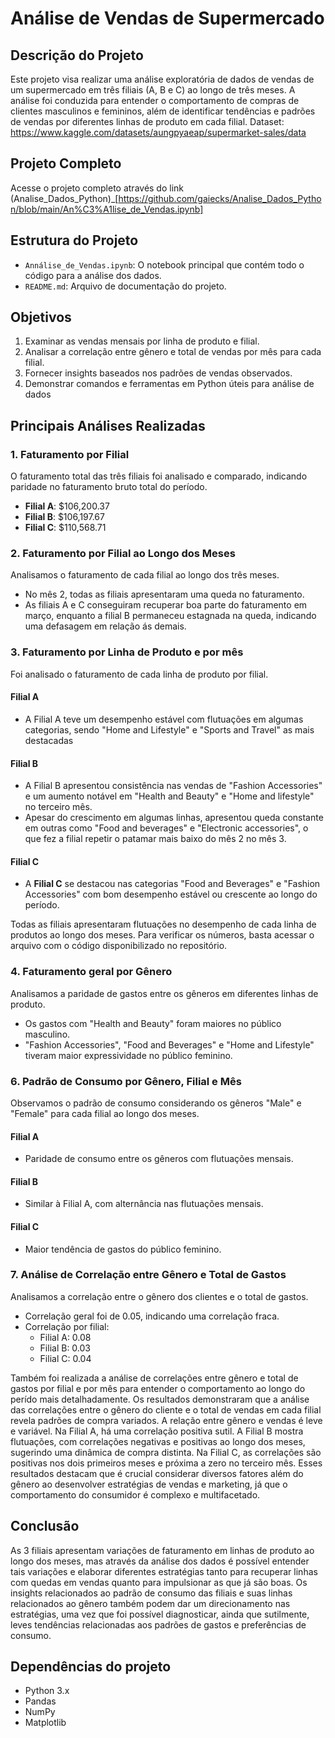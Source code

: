 # Análise de Vendas de Supermercado

## Descrição do Projeto

Este projeto visa realizar uma análise exploratória de dados de vendas de um supermercado em três filiais (A, B e C) ao longo de três meses. A análise foi conduzida para entender o comportamento de compras de clientes masculinos e femininos, além de identificar tendências e padrões de vendas por diferentes linhas de produto em cada filial.
Dataset: https://www.kaggle.com/datasets/aungpyaeap/supermarket-sales/data


## Projeto Completo

Acesse o projeto completo através do link (Analise_Dados_Python)_[https://github.com/gaiecks/Analise_Dados_Python/blob/main/An%C3%A1lise_de_Vendas.ipynb]


## Estrutura do Projeto

- `Annálise_de_Vendas.ipynb`: O notebook principal que contém todo o código para a análise dos dados.
- `README.md`: Arquivo de documentação do projeto.


## Objetivos

1. Examinar as vendas mensais por linha de produto e filial.
2. Analisar a correlação entre gênero e total de vendas por mês para cada filial.
3. Fornecer insights baseados nos padrões de vendas observados.
4. Demonstrar comandos e ferramentas em Python úteis para análise de dados


## Principais Análises Realizadas

### 1. Faturamento por Filial
O faturamento total das três filiais foi analisado e comparado, indicando paridade no faturamento bruto total do período.

- **Filial A**: $106,200.37
- **Filial B**: $106,197.67
- **Filial C**: $110,568.71

### 2. Faturamento por Filial ao Longo dos Meses
Analisamos o faturamento de cada filial ao longo dos três meses.

- No mês 2, todas as filiais apresentaram uma queda no faturamento.
- As filiais A e C conseguiram recuperar boa parte do faturamento em março, enquanto a filial B permaneceu estagnada na queda, indicando uma defasagem em relação ás demais.

### 3. Faturamento por Linha de Produto e por mês
Foi analisado o faturamento de cada linha de produto por filial.

#### Filial A
- A Filial A teve um desempenho estável com flutuações em algumas categorias, sendo "Home and Lifestyle" e "Sports and Travel" as mais destacadas

#### Filial B
- A Filial B apresentou consistência nas vendas de "Fashion Accessories" e um aumento notável em "Health and Beauty" e "Home and lifestyle" no terceiro mês.
- Apesar do crescimento em algumas linhas, apresentou queda constante em outras como "Food and beverages" e "Electronic accessories", o que fez a filial repetir o patamar mais baixo do mês 2 no mês 3.

#### Filial C
- A **Filial C** se destacou nas categorias "Food and Beverages" e "Fashion Accessories" com bom desempenho estável ou crescente ao longo do período.
  
Todas as filiais apresentaram flutuações no desempenho de cada linha de produtos ao longo dos meses. Para verificar os números, basta acessar o arquivo com o código disponibilizado no repositório.

### 4. Faturamento geral por Gênero
Analisamos a paridade de gastos entre os gêneros em diferentes linhas de produto.

- Os gastos com "Health and Beauty" foram maiores no público masculino.
- "Fashion Accessories", "Food and Beverages" e "Home and Lifestyle" tiveram maior expressividade no público feminino.

### 6. Padrão de Consumo por Gênero, Filial e Mês
Observamos o padrão de consumo considerando os gêneros "Male" e "Female" para cada filial ao longo dos meses.

#### Filial A
- Paridade de consumo entre os gêneros com flutuações mensais.

#### Filial B
- Similar à Filial A, com alternância nas flutuações mensais.

#### Filial C
- Maior tendência de gastos do público feminino.

### 7. Análise de Correlação entre Gênero e Total de Gastos
Analisamos a correlação entre o gênero dos clientes e o total de gastos.

- Correlação geral foi de 0.05, indicando uma correlação fraca.
- Correlação por filial:
  - Filial A: 0.08
  - Filial B: 0.03
  - Filial C: 0.04

Também foi realizada a análise de correlações entre gênero e total de gastos por filial e por mês para entender o comportamento ao longo do perído mais detalhadamente. 
Os resultados demonstraram que a análise das correlações entre o gênero do cliente e o total de vendas em cada filial revela padrões de compra variados. A relação entre gênero e vendas é leve e variável. Na Filial A, há uma correlação positiva sutil. A Filial B mostra flutuações, com correlações negativas e positivas ao longo dos meses, sugerindo uma dinâmica de compra distinta. Na Filial C, as correlações são positivas nos dois primeiros meses e próxima a zero no terceiro mês. Esses resultados destacam que é crucial considerar diversos fatores além do gênero ao desenvolver estratégias de vendas e marketing, já que o comportamento do consumidor é complexo e multifacetado.


## Conclusão

As 3 filiais apresentam variações de faturamento em linhas de produto ao longo dos meses, mas através da análise dos dados é possível entender tais variações e elaborar diferentes estratégias tanto para recuperar linhas com quedas em vendas quanto para impulsionar as que já são boas. Os insights relacionados ao padrão de consumo das filiais e suas linhas relacionados ao gênero também podem dar um direcionamento nas estratégias, uma vez que foi possível diagnosticar, ainda que sutilmente, leves tendências relacionadas aos padrões de gastos e preferências de consumo.


## Dependências do projeto

- Python 3.x
- Pandas
- NumPy
- Matplotlib

